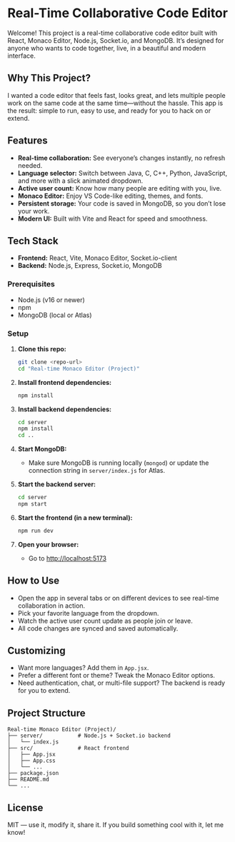 # Real-Time Collaborative Code Editor

Welcome! This project is a real-time collaborative code editor built with React, Monaco Editor, Node.js, Socket.io, and MongoDB. It’s designed for anyone who wants to code together, live, in a beautiful and modern interface.

## Why This Project?

I wanted a code editor that feels fast, looks great, and lets multiple people work on the same code at the same time—without the hassle. This app is the result: simple to run, easy to use, and ready for you to hack on or extend.

## Features

- **Real-time collaboration:** See everyone’s changes instantly, no refresh needed.
- **Language selector:** Switch between Java, C, C++, Python, JavaScript, and more with a slick animated dropdown.
- **Active user count:** Know how many people are editing with you, live.
- **Monaco Editor:** Enjoy VS Code-like editing, themes, and fonts.
- **Persistent storage:** Your code is saved in MongoDB, so you don’t lose your work.
- **Modern UI:** Built with Vite and React for speed and smoothness.

## Tech Stack

- **Frontend:** React, Vite, Monaco Editor, Socket.io-client
- **Backend:** Node.js, Express, Socket.io, MongoDB

### Prerequisites

- Node.js (v16 or newer)
- npm
- MongoDB (local or Atlas)

### Setup

1. **Clone this repo:**
   ```bash
   git clone <repo-url>
   cd "Real-time Monaco Editor (Project)"
   ```

2. **Install frontend dependencies:**
   ```bash
   npm install
   ```

3. **Install backend dependencies:**
   ```bash
   cd server
   npm install
   cd ..
   ```

4. **Start MongoDB:**
   - Make sure MongoDB is running locally (`mongod`) or update the connection string in `server/index.js` for Atlas.

5. **Start the backend server:**
   ```bash
   cd server
   npm start
   ```

6. **Start the frontend (in a new terminal):**
   ```bash
   npm run dev
   ```

7. **Open your browser:**
   - Go to [http://localhost:5173](http://localhost:5173)

## How to Use

- Open the app in several tabs or on different devices to see real-time collaboration in action.
- Pick your favorite language from the dropdown.
- Watch the active user count update as people join or leave.
- All code changes are synced and saved automatically.

## Customizing

- Want more languages? Add them in `App.jsx`.
- Prefer a different font or theme? Tweak the Monaco Editor options.
- Need authentication, chat, or multi-file support? The backend is ready for you to extend.

## Project Structure

```
Real-time Monaco Editor (Project)/
├── server/           # Node.js + Socket.io backend
│   └── index.js
├── src/              # React frontend
│   ├── App.jsx
│   ├── App.css
│   └── ...
├── package.json
├── README.md
└── ...
```

## License

MIT — use it, modify it, share it. If you build something cool with it, let me know!
